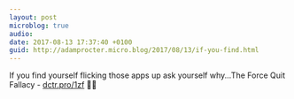 ```yaml
---
layout: post
microblog: true
audio: 
date: 2017-08-13 17:37:40 +0100
guid: http://adamprocter.micro.blog/2017/08/13/if-you-find.html
---
```

If you find yourself flicking those apps up ask yourself why...The Force Quit Fallacy - [dctr.pro/1zf](http://dctr.pro/1zf) 📱🚫
